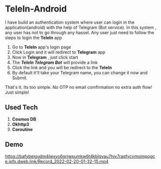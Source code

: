 # TeleIn-Android
I have build an authentication system where user can login in the application(android) with the help of Telegram (Bot service). In this system , any user has not to go through any hassel. Any user just need to follow the steps to login the **TeleIn** app

1. Go to **TeleIn** app's login page
2. Click Login and it will redirect to **Telegram** app
3. Now in **Telegram** , just click start
4. The **_TeleIn Telegram Bot_** will provide a link
5. Click the link and you will be redirect to the **TeleIn**
6. By default it'll take your Telegram name, you can change it now and Submit.

That's it. Its too simple. No OTP no email comfirmation no extra auth flow! Just simple!

## Used Tech

1. **Cosmos DB**
2. **Okhttp3**
3. **Coroutine**

## Demo
https://bafybeigudm4ljexyo6qrjwpumkw6t4kblgyau7hjv7raqfycvmvjmpogce.ipfs.dweb.link/Record_2022-02-20-01-32-15.mp4
